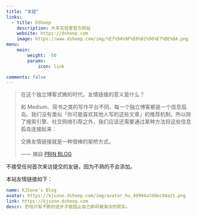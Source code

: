```yaml
---
title: "友链"
links:
  - title: DSheep
    description: 大羊实验室官方网站
    website: https://dsheep.com
    image: https://www.dsheep.com/img/%E7%94%9F%E8%82%96%E7%BE%8A.png
menu:
    main: 
        weight: -50
        params:
            icon: link

comments: false
---
```


> 在这个独立博客式微的时代，友情链接的意义是什么？
>
> 和 Medium、简书之类的写作平台不同，每一个独立博客都是一个信息孤岛。我们没有类似「你可能喜欢其他人写的这些文章」的推荐机制，所以除了搜索引擎、社交网络引荐之外，我们应该还需要通过某种方法将这些信息孤岛连接起来：
>
> 交换友情链接就是一种很棒的架桥方式。
>
> —— 摘自 [PRIN BLOG](https://printempw.github.io/friends/)

不接受任何首次来访提交的友链，因为不熟的不会添加。

本站友情链接如下：

```yaml
name: KJSone's Blog
avatar: https://kjsone.dsheep.com/img/avatar_hu_49994a7ddec94a21.png
link: https://kjsone.dsheep.com
descr: 恐怕只有不断的进步才能阻止自己即将被淘汰的现实。
```